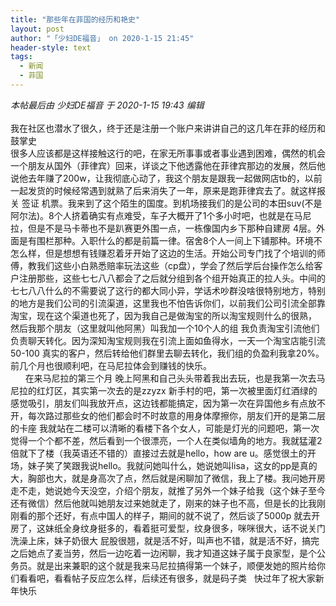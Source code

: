 ```yaml
---
title: "那些年在菲国的经历和艳史"
layout: post
author: "「少妇DE福音」 on 2020-1-15 21:45"
header-style: text
tags:
  - 新闻
  - 菲国
---
```


<head></head>
<body>
 <i class="pstatus"> 本帖最后由 少妇DE福音 于 2020-1-15 19:43 编辑 </i>
 <br> 
 <br> 我在社区也潜水了很久，终于还是注册一个账户来讲讲自己的这几年在菲的经历和鼓掌史
 <br> 很多人应该都是这样接触这行的吧，在家无所事事或者事业遇到困难，偶然的机会一个朋友从国外（菲律宾）回来，详谈之下他透露他在菲律宾那边的发展，然后他说他去年赚了200w，让我彻底心动了，我这个朋友是跟我一起做网店tb的，以前一起发货的时候经常遇到就熟了后来消失了一年，原来是跑菲律宾去了。就这样报关 签证 机票。我来到了这个陌生的国度。到机场接我们的是公司的本田suv(不是阿尔法)。8个人挤着确实有点难受，车子大概开了1个多小时吧，也就是在马尼拉，但是不是马卡蒂也不是趴赛更外围一点，一栋像国内乡下那种自建房 4层。外面是有围栏那种。入职什么的都是前篇一律。宿舍8个人一间上下铺那种。环境不怎么样，但是想想有钱赚忍着牙开始了这边的生活。开始公司专门找了个培训的师傅，教我们这些小白熟悉赔率玩法这些（cp盘），学会了然后学后台操作怎么给客户注册那些，这些七七八八都会了之后就分组到各个组开始真正的拉人头。中间的七七八八什么的不需要说了这行的都大同小异，学话术吵群没啥很特别地方，特别的地方是我们公司的引流渠道，这里我也不怕告诉你们，以前我们公司引流全部靠淘宝，现在这个渠道也死了，因为我自己是做淘宝的所以淘宝规则什么的很熟， 然后我那个朋友（这里就叫他阿黑）叫我加一个10个人的组 我负责淘宝引流他们负责聊天转化。因为深知淘宝规则我在引流上面如鱼得水，一天一个淘宝店能引流50-100 真实的客户，然后转给他们群里去聊去转化，我们组的负盈利我拿20%。前几个月也很顺利吧，在马尼拉体会到赚钱的快乐。
 <br> &nbsp; &nbsp;&nbsp; &nbsp;在来马尼拉的第三个月 晚上阿黑和自己头头带着我出去玩，也是我第一次去马尼拉的红灯区，其实第一次去的是zzyzx 新手村的吧，第一次被里面灯红酒绿的感觉吸引，朋友们叫我放开点，这边钱都能搞定，因为第一次在异国他乡有点放不开，每次路过那些女的他们都会时不时故意的用身体摩擦你，朋友们开的是第二层的卡座 我就站在二楼可以清晰的看楼下各个女人，可能是灯光的问题吧，第一次觉得一个个都不差，然后看到一个很漂亮，一个人在类似墙角的地方。我就猛灌2倍就下了楼（我英语还不错的）直接过去就是hello，how are u。感觉很土的开场，妹子笑了笑跟我说hello。我就问她叫什么，她说她叫lisa，这女的pp是真的大，胸部也大，就是身高次了点，然后就是闲聊加了微信，我上了楼。我问她开房走不走，她说她今天没空，介绍个朋友，就推了另外一个妹子给我（这个妹子至今还有微信）然后他就叫她朋友过来她就走了，刚来的妹子也不高，但是长的比我刚刚看的那个还好，有点中国人的样子，期间的就不说了，然后谈了5000p 就去开房了，这妹纸全身纹身挺多的，看着挺可爱型，纹身很多，咪咪很大，话不说关门洗澡上床，妹子奶很大 屁股很翘，就是活不好，叫声也不错，就是活不好，搞完之后她点了麦当劳，然后一边吃着一边闲聊，我才知道这妹子属于良家型，是个公务员。就是出来兼职的这个就是我来马尼拉搞得第一个妹子，顺便发她的照片给你们看看吧，看看帖子反应怎么样，后续还有很多，就是码子类&nbsp; &nbsp;快过年了祝大家新年快乐
 <br> 
 <br>
</body>


